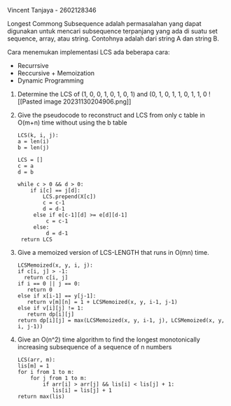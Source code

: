 Vincent Tanjaya - 2602128346

Longest Commong Subsequence adalah permasalahan yang dapat digunakan untuk mencari subsequence terpanjang yang ada di suatu set sequence, array, atau string. Contohnya adalah dari string A dan string B.

Cara menemukan implementasi LCS ada beberapa cara:
- Recurrsive
- Reccursive + Memoization
- Dynamic Programming


1. Determine the LCS of (1, 0, 0, 1, 0, 1, 0, 1) and (0, 1, 0, 1, 1, 0, 1, 1, 0
   ![[Pasted image 20231130204906.png]]
   
2. Give the pseudocode to reconstruct and LCS from only c table in O(m+n) time without using the b table
   ```
   LCS(k, i, j):
   a = len(i)
   b = len(j)
   
   LCS = []
   c = a
   d = b
   
   while c > 0 && d > 0:
	   if i[c] == j[d]:
		   LCS.prepend(X[c])
		   c = c-1
		   d = d-1
		else if e[c-1][d] >= e[d][d-1]
			c = c-1
		else:
			d = d-1
	return LCS
	```

3. Give a memoized version of LCS-LENGTH that runs in O(mn) time.
	```
	LCSMemoized(x, y, i, j):
	if c[i, j] > -1:
	  return c[i, j]
	if i == 0 || j == 0:
	   return 0
	else if x[i-1] == y[j-1]:
	   return v[m][n] = 1 + LCSMemoized(x, y, i-1, j-1)
	else if v[i][j] != 1:
	   return dp[i][j]
	return dp[i][j] = max(LCSMemoized(x, y, i-1, j), LCSMemoized(x, y, i, j-1))
	
	```

4. Give an O(n^2) time algorithm to find the longest monotonically increasing subsequence of a sequence of n numbers
	```
	LCS(arr, m):
	lis[m] = 1
	for i from 1 to m:
	    for j from 1 to m:
	        if arr[i] > arr[j] && lis[i] < lis[j] + 1:
	           lis[i] = lis[j] + 1
	return max(lis)
	```